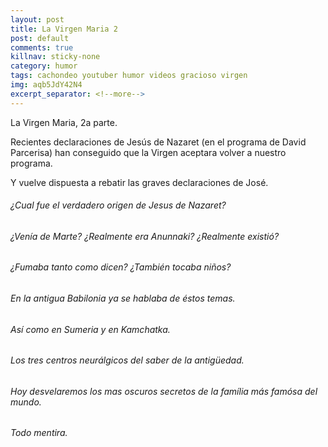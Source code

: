 ```yaml
---
layout: post
title: La Virgen Maria 2
post: default
comments: true
killnav: sticky-none
category: humor
tags: cachondeo youtuber humor videos gracioso virgen
img: aqb5JdY42N4
excerpt_separator: <!--more-->
---
```


La Virgen Maria, 2a parte.

Recientes declaraciones de Jesús de Nazaret (en el programa de David Parcerisa) han conseguido que la Virgen aceptara volver a nuestro programa.

Y vuelve dispuesta a rebatir las graves declaraciones de José.


<!--more-->


###### ¿Cual fue el verdadero origen de Jesus de Nazaret?
###### ¿Venía de Marte? ¿Realmente era Anunnaki? ¿Realmente existió?
###### ¿Fumaba tanto como dicen? ¿También tocaba niños?
###### En la antigua Babilonia ya se hablaba de éstos temas.
###### Así como en Sumeria y en Kamchatka.
###### Los tres centros neurálgicos del saber de la antigüedad.

###### Hoy desvelaremos los mas oscuros secretos de la família más famósa del mundo.
###### Todo mentira.